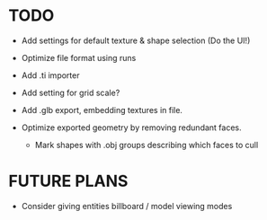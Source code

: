 # TODO

- Add settings for default texture & shape selection (Do the UI!)

- Optimize file format using runs

- Add .ti importer

- Add setting for grid scale?

- Add .glb export, embedding textures in file.

- Optimize exported geometry by removing redundant faces. 

    * Mark shapes with .obj groups describing which faces to cull

# FUTURE PLANS

- Consider giving entities billboard / model viewing modes
